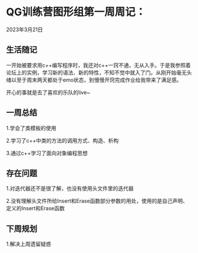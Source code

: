 # QG训练营图形组第一周周记：

2023年3月21日

## 生活随记

一开始被要求用c++编写程序时，我还对c++一窍不通，无从入手。于是我参照着论坛上的实例，学习新的语法、新的特性，不知不觉中就入了门。从刚开始毫无头绪以至于周末两天都处于emo状态，到慢慢开窍完成作业给我带来了满足感。

开心的事就是去了喜欢的乐队的live~

## 一周总结

1.学会了类模板的使用

2.学习了c++中类的方法的调用方式、构造、析构

3.通过c++学习了面向对象编程思想

## 存在问题

1.对迭代器还不是很了解，也没有使用头文件里的迭代器

2.没有理解头文件所给Insert和Erase函数部分参数的用处，使用的是自己声明、定义的Insert和Erase函数

## 下周规划

1.解决上周遗留疑惑